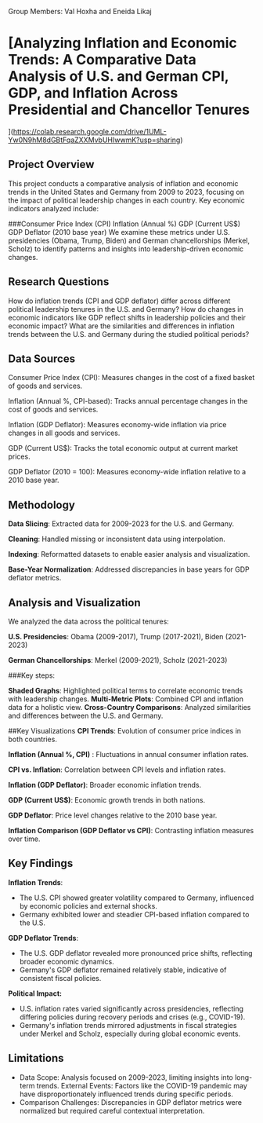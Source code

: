 Group Members: Val Hoxha and Eneida Likaj

# [Analyzing Inflation and Economic Trends: A Comparative Data Analysis of U.S. and German CPI, GDP, and Inflation Across Presidential and Chancellor Tenures
](https://colab.research.google.com/drive/1UML-Yw0N9hM8dGBtFqaZXXMvbUHIwwmK?usp=sharing)


## Project Overview
This project conducts a comparative analysis of inflation and economic trends in the United States and Germany from 2009 to 2023, focusing on the impact of political leadership changes in each country. Key economic indicators analyzed include:

###Consumer Price Index (CPI)
Inflation (Annual %)
GDP (Current US$)
GDP Deflator (2010 base year)
We examine these metrics under U.S. presidencies (Obama, Trump, Biden) and German chancellorships (Merkel, Scholz) to identify patterns and insights into leadership-driven economic changes.

## Research Questions
How do inflation trends (CPI and GDP deflator) differ across different political leadership tenures in the U.S. and Germany?
How do changes in economic indicators like GDP reflect shifts in leadership policies and their economic impact?
What are the similarities and differences in inflation trends between the U.S. and Germany during the studied political periods?

## Data Sources

Consumer Price Index (CPI): Measures changes in the cost of a fixed basket of goods and services.

Inflation (Annual %, CPI-based): Tracks annual percentage changes in the cost of goods and services.

Inflation (GDP Deflator): Measures economy-wide inflation via price changes in all goods and services.

GDP (Current US$): Tracks the total economic output at current market prices.

GDP Deflator (2010 = 100): Measures economy-wide inflation relative to a 2010 base year.

## Methodology

**Data Slicing**: Extracted data for 2009-2023 for the U.S. and Germany.  

**Cleaning**: Handled missing or inconsistent data using interpolation.  

**Indexing**: Reformatted datasets to enable easier analysis and visualization.  

**Base-Year Normalization**: Addressed discrepancies in base years for GDP deflator metrics.


## Analysis and Visualization

We analyzed the data across the political tenures:

**U.S. Presidencies**: Obama (2009-2017), Trump (2017-2021), Biden (2021-2023)  

**German Chancellorships**: Merkel (2009-2021), Scholz (2021-2023)

###Key steps:

**Shaded Graphs**: Highlighted political terms to correlate economic trends with leadership changes.
**Multi-Metric Plots**: Combined CPI and inflation data for a holistic view.
**Cross-Country Comparisons**: Analyzed similarities and differences between the U.S. and Germany.

##Key Visualizations
**CPI Trends**: Evolution of consumer price indices in both countries.  

**Inflation (Annual %, CPI)** : Fluctuations in annual consumer inflation rates.

**CPI vs. Inflation**: Correlation between CPI levels and inflation rates.

**Inflation (GDP Deflator)**: Broader economic inflation trends.

**GDP (Current US$)**: Economic growth trends in both nations.  

**GDP Deflator**: Price level changes relative to the 2010 base year.  

**Inflation Comparison (GDP Deflator vs CPI)**: Contrasting inflation measures over time. 


## Key Findings
**Inflation Trends**:

* The U.S. CPI showed greater volatility compared to Germany, influenced by economic policies and external shocks.
* Germany exhibited lower and steadier CPI-based inflation compared to the U.S.
  
**GDP Deflator Trends**:

* The U.S. GDP deflator revealed more pronounced price shifts, reflecting broader economic dynamics.
* Germany's GDP deflator remained relatively stable, indicative of consistent fiscal policies.
  
**Political Impact:** 

* U.S. inflation rates varied significantly across presidencies, reflecting differing policies during recovery periods and crises (e.g., COVID-19).
* Germany's inflation trends mirrored adjustments in fiscal strategies under Merkel and Scholz, especially during global economic events.


## Limitations
* Data Scope: Analysis focused on 2009-2023, limiting insights into long-term trends.
External Events: Factors like the COVID-19 pandemic may have disproportionately influenced trends during specific periods.
* Comparison Challenges: Discrepancies in GDP deflator metrics were normalized but required careful contextual interpretation.
